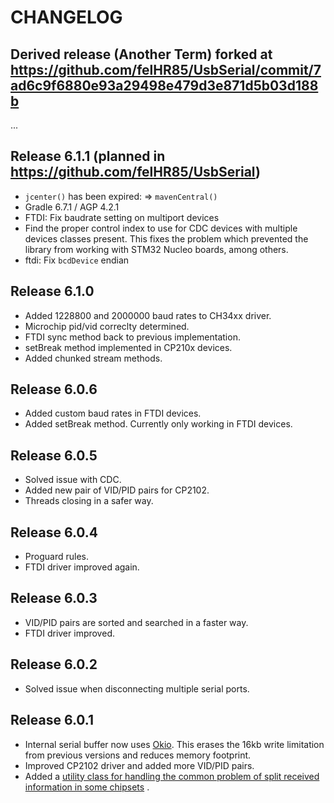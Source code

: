 CHANGELOG
=========

Derived release (Another Term) forked at <https://github.com/felHR85/UsbSerial/commit/7ad6c9f6880e93a29498e479d3e871d5b03d188b>
--------------------------------------
...

Release 6.1.1 (planned in <https://github.com/felHR85/UsbSerial>)
--------------------------------------

- `jcenter()` has been expired: => `mavenCentral()`
- Gradle 6.7.1 / AGP 4.2.1
- FTDI: Fix baudrate setting on multiport devices
- Find the proper control index to use for CDC devices with multiple devices classes present.
  This fixes the problem which prevented the library from working with STM32 Nucleo boards, among
  others.
- ftdi: Fix `bcdDevice` endian

Release 6.1.0
--------------------------------------

- Added 1228800 and 2000000 baud rates to CH34xx driver.
- Microchip pid/vid correclty determined.
- FTDI sync method back to previous implementation.
- setBreak method implemented in CP210x devices.
- Added chunked stream methods.

Release 6.0.6
--------------------------------------

- Added custom baud rates in FTDI devices.
- Added setBreak method. Currently only working in FTDI devices.

Release 6.0.5
--------------------------------------

- Solved issue with CDC.
- Added new pair of VID/PID pairs for CP2102.
- Threads closing in a safer way.

Release 6.0.4
--------------------------------------

- Proguard rules.
- FTDI driver improved again.

Release 6.0.3
--------------------------------------

- VID/PID pairs are sorted and searched in a faster way.
- FTDI driver improved.

Release 6.0.2
--------------------------------------

- Solved issue when disconnecting multiple serial ports.

Release 6.0.1
--------------------------------------

- Internal serial buffer now uses [Okio](https://github.com/square/okio). This erases the 16kb write
  limitation from previous versions and reduces memory footprint.
- Improved CP2102 driver and added more VID/PID pairs.
- Added
  a [utility class for handling the common problem of split received information in some chipsets](https://github.com/felHR85/UsbSerial/blob/master/usbserial/src/main/java/com/felhr/utils/ProtocolBuffer.java)
  .
